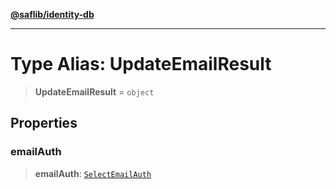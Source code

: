 [**@saflib/identity-db**](../index.md)

***

# Type Alias: UpdateEmailResult

> **UpdateEmailResult** = `object`

## Properties

### emailAuth

> **emailAuth**: [`SelectEmailAuth`](SelectEmailAuth.md)
